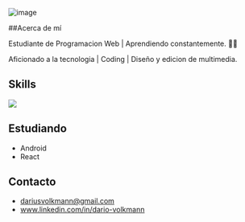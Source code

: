 ![image](https://i.postimg.cc/jS6kr0ht/Git-PROFILE.jpg)


##Acerca de mí

Estudiante de Programacion Web | Aprendiendo constantemente. 👨‍💻

Aficionado a la tecnologia | Coding | Diseño y edicion de multimedia. 





## Skills

![](https://i.postimg.cc/T36sKYkZ/SKILLS.png)


## Estudiando 

+ Android 
+ React

## Contacto

+ dariusvolkmann@gmail.com
+ www.linkedin.com/in/dario-volkmann


